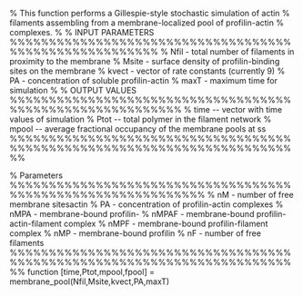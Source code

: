 % This function performs a Gillespie-style stochastic simulation of actin
% filaments assembling from a membrane-localized pool of profilin-actin
% complexes. 
%
% INPUT PARAMETERS %%%%%%%%%%%%%%%%%%%%%%%%%%%%%%%%%%%%%%%%%%%%%%%%%%%%%%% 
% Nfil - total number of filaments in proximity to the membrane
% Msite - surface density of profilin-binding sites on the membrane
% kvect - vector of rate constants (currently 9)
% PA - concentration of soluble profilin-actin
% maxT - maximum time for simulation
%
% OUTPUT VALUES %%%%%%%%%%%%%%%%%%%%%%%%%%%%%%%%%%%%%%%%%%%%%%%%%%%%%%%%%%
% time -- vector with time values of simulation
% Ptot -- total polymer in the filament network
% mpool -- average fractional occupancy of the membrane pools at ss
%%%%%%%%%%%%%%%%%%%%%%%%%%%%%%%%%%%%%%%%%%%%%%%%%%%%%%%%%%%%%%%%%%%%%%%%%%

% Parameters %%%%%%%%%%%%%%%%%%%%%%%%%%%%%%%%%%%%%%%%%%%%%%%%%%%%%%%%%%%%%
% nM - number of free membrane sitesactin
% PA - concentration of profilin-actin complexes
% nMPA - membrane-bound profilin-
% nMPAF - membrane-bound profilin-actin-filament complex
% nMPF - membrane-bound profilin-filament complex
% nMP - membrane-bound profilin
% nF - number of free filaments 
%%%%%%%%%%%%%%%%%%%%%%%%%%%%%%%%%%%%%%%%%%%%%%%%%%%%%%%%%%%%%%%%%%%%%%%%%%
function [time,Ptot,mpool,fpool] = membrane_pool(Nfil,Msite,kvect,PA,maxT)
